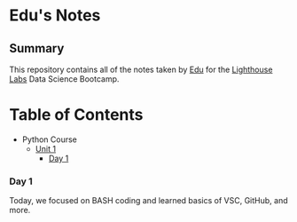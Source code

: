 # Edu's Notes

## Summary 
This repository contains all of the notes taken by [Edu](https://github.com/edubf22) for the [Lighthouse Labs](https://www.lighthouselabs.ca/) Data Science Bootcamp. 

# Table of Contents
* Python Course
    * [Unit 1](/Unit_1)
        * [Day 1](/Unit_1/Day_1/)


### Day 1
Today, we focused on BASH coding and learned basics of VSC, GitHub, and more.
